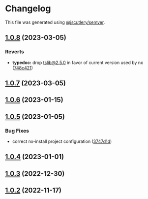 # Changelog

This file was generated using [@jscutlery/semver](https://github.com/jscutlery/semver).

## [1.0.8](https://github.com/enio-ireland/enio/compare/typedoc-1.0.7...typedoc-1.0.8) (2023-03-05)


### Reverts

* **typedoc:** drop tslib@2.5.0 in favor of current version used by nx ([748c421](https://github.com/enio-ireland/enio/commit/748c421683fe5dd563b62de2dcccd568d30358ea))

## [1.0.7](https://github.com/enio-ireland/enio/compare/typedoc-1.0.6...typedoc-1.0.7) (2023-03-05)

## [1.0.6](https://github.com/enio-ireland/enio/compare/typedoc-1.0.5...typedoc-1.0.6) (2023-01-15)

## [1.0.5](https://github.com/enio-ireland/enio/compare/typedoc-1.0.4...typedoc-1.0.5) (2023-01-05)


### Bug Fixes

* correct nx-install project configuration ([3747d1d](https://github.com/enio-ireland/enio/commit/3747d1d1ee278b33afa964b17361e46be332bbc8))

## [1.0.4](https://github.com/enio-ireland/enio/compare/typedoc-1.0.3...typedoc-1.0.4) (2023-01-01)

## [1.0.3](https://github.com/enio-ireland/enio/compare/typedoc-1.0.2...typedoc-1.0.3) (2022-12-30)

## [1.0.2](https://github.com/enio-ireland/enio/compare/typedoc-1.0.1...typedoc-1.0.2) (2022-11-17)
